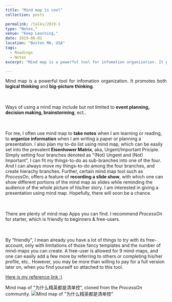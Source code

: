 ```yaml
---
title: "Mind map is cool"
collection: posts

permalink: /talks/2019-1
type: "Notes,"
venue: "Keep Learning,"
date: 2019-08-01
location: "Boston MA, USA"
tags:
  - Readings
  - Notes
excerpt: "Mind map is a powerful tool for infomation organization. It promotes both **logical thinking** and **big-picture thinking**.... "

---
```

<p style="text-align:justify">Mind map is a powerful tool for infomation organization. It promotes both <B>logical thinking</B> and <B>big-picture thinking</B>. 

<br><br>Ways of using a mind map include but not limited to <B>event planning, decision making, brainstorming</B>, ect.. 

<br><br>For me, I often use mind map to <B>take notes</B> when I am learning or reading, to <B>organize information</B> when I am writing a paper or planning a presentation. I also plan my to-do list using mind map, which can be easily set into the prevalent <B>Eisenhower Matrix</B>, aka, Urgent/Important Priciple. Simply setting four branches denoted as "(Not) Ungent and (Not) Important", I can fit my things-to-do as sub-branches into one of the four. And I can always move my things-to-do among the four branches, and create hierachy branches. Further, certain mind map tool such as <i>ProcessOn</i>, offers a feature of <B>recording a slide show</B>, with which one can show different portions of the mind map as slides while reminding the audience of the whole picture of his/her story. I am interested in giving a presentation using mind map. Hopefully, there will soon be a chance.

<br><br>There are plenty of mind map Apps you can find. I recommend <i>ProcessOn</i> for starter, which is friendly to beginners & free-users. 

<br><br>By "friendly", I mean already you have a lot of things to try with its free-account, only with limitations of those fancy templates and the number of mind-maps you can create. A free-user is allowed for 9 mind-maps, and one can easily add a few more by referring to others or completing his/her profile, etc.. However, you may be more than willing to pay for a full version later on, when you find yourself so attached to this tool.</p>

[Here is my reference link :)](https://www.processon.com/i/5d517639e4b0ac2b61762e55)

Mind map of "为什么精英都是清单控", cloned from the *ProcessOn* community.
![Mind map of "为什么精英都是清单控"](http://assets.processon.com/chart_image/5d517f8de4b0ac2b617634a8.png)
 
